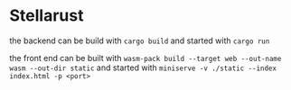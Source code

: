 # Stellarust

the backend can be build with `cargo build` and started with `cargo run`

the front end can be built with `wasm-pack build --target web --out-name wasm --out-dir static` and started with `miniserve -v ./static --index index.html -p <port>`